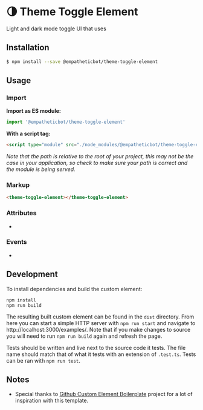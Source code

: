# 🌗 Theme Toggle Element

Light and dark mode toggle UI that uses

## Installation

```bash
$ npm install --save @empatheticbot/theme-toggle-element
```

## Usage

### Import

**Import as ES module:**

```javascript
import '@empatheticbot/theme-toggle-element'
```

**With a script tag:**

```html
<script type="module" src="./node_modules/@empatheticbot/theme-toggle-element/dist/index.js">
```

_Note that the path is relative to the root of your project, this may not be the case in your application, so check to make sure your path is correct and the module is being served._

### Markup

```html
<theme-toggle-element></theme-toggle-element>
```

### Attributes

-

### Events

-

## Development

To install dependencies and build the custom element:

```
npm install
npm run build
```

The resulting built custom element can be found in the `dist` directory. From here you can start a simple HTTP server with `npm run start` and navigate to http://localhost:3000/examples/. Note that if you make changes to source you will need to run `npm run build` again and refresh the page.

Tests should be written and live next to the source code it tests. The file name should match that of what it tests with an extension of `.test.ts`. Tests can be ran with `npm run test`.

## Notes

- Special thanks to [Github Custom Element Boilerplate](https://github.com/github/custom-element-boilerplate) project for a lot of inspiration with this template.
